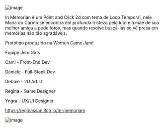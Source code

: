 ![image](https://github.com/user-attachments/assets/3c97b38e-2e8d-42bc-ae55-6cd55d85a338)

In Memorian é um Point and Click 2d com tema de Loop Temporal, nele Maria do Carmo se encontra em profunda tristeza pelo luto e a mãe de sua melhor amiga a pede fotos, mas quando resolve buscá-las se vê presa em memórias não tão agradáveis. 

Protótipo produzido na Women Game Jam!

Equipe Jem Girls

Cami - Front-End Dev

Daniele - Full-Stack Dev

Debbie - 2D Artist

Regina - Game Designer

Yngra - UX/UI Designer

https://reginassan.itch.io/in-memoriam

![image](https://github.com/user-attachments/assets/2a75e233-52e2-4c7d-b98a-51c195e48ff3)


